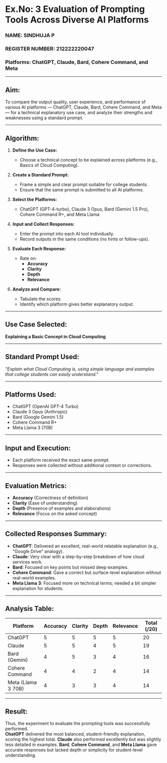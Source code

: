 # Ex.No: 3 Evaluation of Prompting Tools Across Diverse AI Platforms

### NAME: SINDHUJA P
### REGISTER NUMBER: 212222220047


### Platforms: ChatGPT, Claude, Bard, Cohere Command, and Meta

---

## Aim:  
To compare the output quality, user experience, and performance of various AI platforms — ChatGPT, Claude, Bard, Cohere Command, and Meta — for a technical explanatory use case, and analyze their strengths and weaknesses using a standard prompt.

---

## Algorithm: 

1. **Define the Use Case:**  
   - Choose a technical concept to be explained across platforms (e.g., Basics of Cloud Computing).

2. **Create a Standard Prompt:**  
   - Frame a simple and clear prompt suitable for college students.
   - Ensure that the same prompt is submitted to all AI platforms.

3. **Select the Platforms:**  
   - ChatGPT (GPT-4-turbo), Claude 3 Opus, Bard (Gemini 1.5 Pro), Cohere Command R+, and Meta Llama

4. **Input and Collect Responses:**  
   - Enter the prompt into each AI tool individually.
   - Record outputs in the same conditions (no hints or follow-ups).

5. **Evaluate Each Response:**  
   - Rate on:
     - **Accuracy**
     - **Clarity**
     - **Depth**
     - **Relevance**

6. **Analyze and Compare:**  
   - Tabulate the scores.
   - Identify which platform gives better explanatory output.

---

## Use Case Selected: 
**Explaining a Basic Concept in Cloud Computing**

---

## Standard Prompt Used: 
*"Explain what Cloud Computing is, using simple language and examples that college students can easily understand."*

---

## Platforms Used: 
- ChatGPT (OpenAI GPT-4 Turbo)  
- Claude 3 Opus (Anthropic)  
- Bard (Google Gemini 1.5)  
- Cohere Command R+  
- Meta Llama 3 (70B)

---

## Input and Execution: 
- Each platform received the exact same prompt.
- Responses were collected without additional context or corrections.

---

## Evaluation Metrics: 
- **Accuracy** (Correctness of definition)  
- **Clarity** (Ease of understanding)  
- **Depth** (Presence of examples and elaborations)  
- **Relevance** (Focus on the asked concept)

---

## Collected Responses Summary:

- **ChatGPT**: Delivered an excellent, real-world relatable explanation (e.g., "Google Drive" analogy).  
- **Claude**: Very clear with a step-by-step breakdown of how cloud services work.  
- **Bard**: Focused on key points but missed deep examples.  
- **Cohere Command**: Gave a correct but surface-level explanation without real-world examples.  
- **Meta Llama 3**: Focused more on technical terms; needed a bit simpler explanation for students.

---

## Analysis Table:

| **Platform**        | **Accuracy** | **Clarity** | **Depth** | **Relevance** | **Total (/20)** |
|----------------------|--------------|-------------|-----------|---------------|-----------------|
| ChatGPT              | 5            | 5           | 5         | 5             | 20              |
| Claude               | 5            | 5           | 4         | 5             | 19              |
| Bard (Gemini)        | 4            | 5           | 3         | 4             | 16              |
| Cohere Command       | 4            | 4           | 2         | 4             | 14              |
| Meta (Llama 3 70B)   | 4            | 3           | 3         | 4             | 14              |

---

## Result:
Thus, the experiment to evaluate the prompting tools was successfully performed.  
**ChatGPT** delivered the most balanced, student-friendly explanation, scoring the highest total. **Claude** also performed excellently but was slightly less detailed in examples. **Bard**, **Cohere Command**, and **Meta Llama** gave accurate responses but lacked depth or simplicity for student-level understanding.
